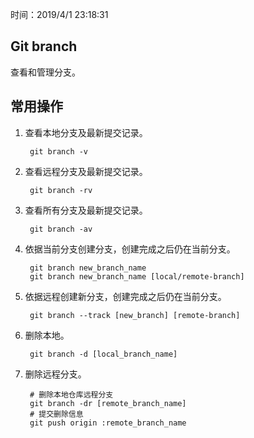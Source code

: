 时间：2019/4/1 23:18:31  

## Git branch 

查看和管理分支。

## 常用操作

1. 查看本地分支及最新提交记录。

		git branch -v
2. 查看远程分支及最新提交记录。

		git branch -rv
1. 查看所有分支及最新提交记录。

		git branch -av
2. 依据当前分支创建分支，创建完成之后仍在当前分支。

		git branch new_branch_name
		git branch new_branch_name [local/remote-branch]

4. 依据远程创建新分支，创建完成之后仍在当前分支。

		git branch --track [new_branch] [remote-branch]

4. 删除本地。

		git branch -d [local_branch_name]

5. 删除远程分支。

		# 删除本地仓库远程分支
		git branch -dr [remote_branch_name]
		# 提交删除信息
		git push origin :remote_branch_name


